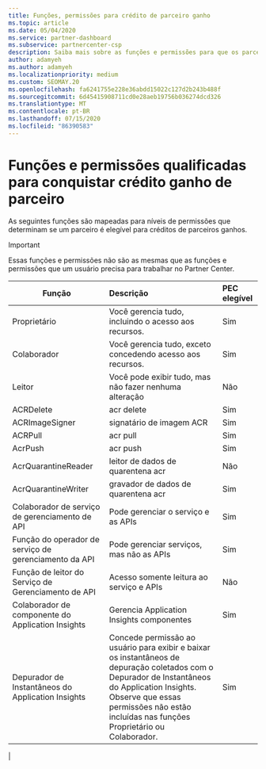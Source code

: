 ```yaml
---
title: Funções, permissões para crédito de parceiro ganho
ms.topic: article
ms.date: 05/04/2020
ms.service: partner-dashboard
ms.subservice: partnercenter-csp
description: Saiba mais sobre as funções e permissões para que os parceiros possam obter os créditos acumulados do parceiro (PEC). Elas diferem das funções para trabalhar no Partner Center.
author: adamyeh
ms.author: adamyeh
ms.localizationpriority: medium
ms.custom: SEOMAY.20
ms.openlocfilehash: fa6241755e228e36abdd15022c127d2b243b488f
ms.sourcegitcommit: 6d45415908711cd0e28aeb19756b036274dcd326
ms.translationtype: MT
ms.contentlocale: pt-BR
ms.lasthandoff: 07/15/2020
ms.locfileid: "86390583"
---
```

# <a name="roles-and-permissions-eligible-to-earn-partner-earned-credit"></a>Funções e permissões qualificadas para conquistar crédito ganho de parceiro

As seguintes funções são mapeadas para níveis de permissões que determinam se um parceiro é elegível para créditos de parceiros ganhos.

>[!Important]
>Essas funções e permissões não são as mesmas que as funções e permissões que um usuário precisa para trabalhar no Partner Center.

|**Função**   |**Descrição**   |**PEC elegível**   |
|-----------------|:------------------|:--------------|
|Proprietário  |Você gerencia tudo, incluindo o acesso aos recursos.|Sim|
|Colaborador |Você gerencia tudo, exceto concedendo acesso aos recursos.|Sim|
|Leitor|Você pode exibir tudo, mas não fazer nenhuma alteração|Não|
|ACRDelete|acr delete|Sim|
|ACRImageSigner|signatário de imagem ACR|Sim|
|ACRPull|acr pull|Sim|
|AcrPush|acr push|Sim|
|AcrQuarantineReader|leitor de dados de quarentena acr|Não|
|AcrQuarantineWriter| gravador de dados de quarentena acr|Sim|
|Colaborador de serviço de gerenciamento de API|Pode gerenciar o serviço e as APIs|Sim|
|Função do operador de serviço de gerenciamento da API|Pode gerenciar serviços, mas não as APIs|Sim|
|Função de leitor do Serviço de Gerenciamento de API|Acesso somente leitura ao serviço e APIs|Não|
|Colaborador de componente do Application Insights|Gerencia Application Insights componentes|Sim|
|Depurador de Instantâneos do Application Insights|Concede permissão ao usuário para exibir e baixar os instantâneos de depuração coletados com o Depurador de Instantâneos do Application Insights. Observe que essas permissões não estão incluídas nas funções Proprietário ou Colaborador.|Sim|
|